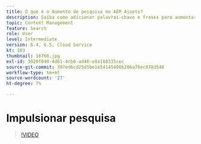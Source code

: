 ```yaml
---
title: O que é o Aumento de pesquisa no AEM Assets?
description: Saiba como adicionar palavras-chave e frases para aumentar a relevância de pesquisa de um ativo no Adobe Experience Manager.
topic: Content Management
feature: Search
role: User
level: Intermediate
version: 6.4, 6.5, Cloud Service
kt: 103
thumbnail: 16766.jpg
exl-id: 3020f040-4d61-4cb6-ad46-e8a188335cec
source-git-commit: 307ed6cd25d5be1e54145406b206a78ec878d548
workflow-type: tm+mt
source-wordcount: '27'
ht-degree: 7%

---
```


# Impulsionar pesquisa

>[!VIDEO](https://video.tv.adobe.com/v/16766/?quality=12&learn=on)
